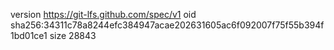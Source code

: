 version https://git-lfs.github.com/spec/v1
oid sha256:34311c78a8244efc384947acae202631605ac6f092007f75f55b394f1bd01ce1
size 28843
